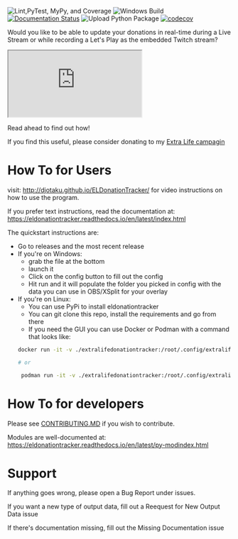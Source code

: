 ![Lint,PyTest, MyPy, and Coverage](https://github.com/djotaku/ELDonationTracker/workflows/Lint,PyTest,%20MyPy,%20and%20Coverage/badge.svg?branch=master) ![Windows Build](https://github.com/djotaku/ELDonationTracker/workflows/Windows%20Build/badge.svg) [![Documentation Status](https://readthedocs.org/projects/eldonationtracker/badge/?version=latest)](https://eldonationtracker.readthedocs.io/en/latest/?badge=latest) ![Upload Python Package](https://github.com/djotaku/ELDonationTracker/workflows/Upload%20Python%20Package/badge.svg) [![codecov](https://codecov.io/gh/djotaku/ELDonationTracker/branch/master/graph/badge.svg)](https://codecov.io/gh/djotaku/ELDonationTracker)



Would you like to be able to update your donations in real-time during a Live Stream or while recording a Let's Play as the embedded Twitch stream?

<iframe
    src="https://player.twitch.tv/?djotaku&parent=www.github.com"
    height="<height>"
    width="<width>"
    allowfullscreen>
</iframe>


Read ahead to find out how!

If you find this useful, please consider donating to my [Extra Life campagin](http://extralife.ericmesa.com)

# How To for Users

visit: http://djotaku.github.io/ELDonationTracker/ for video instructions on how to use the program.

If you prefer text instructions, read the documentation at: https://eldonationtracker.readthedocs.io/en/latest/index.html

The quickstart instructions are:
- Go to releases and the most recent release
- If you're on Windows:
  - grab the file at the bottom
  - launch it
  - Click on the config button to fill out the config
  - Hit run and it will populate the folder you picked in config with the data you can use in OBS/XSplit for your overlay
- If you're on Linux:
  - You can use PyPi to install eldonationtracker
  - You can git clone this repo, install the requirements and go from there
  - If you need the GUI you can use Docker or Podman with a command that looks like:
  ```bash
  docker run -it -v ./extralifedonationtracker:/root/.config/extralifedonationtracker -v ./testoutput:/root/output djotaku/eldonationtracker:latest
  
  # or
  
   podman run -it -v ./extralifedonationtracker:/root/.config/extralifedonationtracker:Z -v ./testoutput:/root/output:Z djotaku/eldonationtracker:latest
  ```

# How To for developers

Please see [CONTRIBUTING.MD](https://github.com/djotaku/ELDonationTracker/blob/master/CONTRIBUTING.md) if you wish to contribute. 

Modules are well-documented at: https://eldonationtracker.readthedocs.io/en/latest/py-modindex.html

# Support

If anything goes wrong, please open a Bug Report under issues.

If you want a new type of output data, fill out a Reequest for New Output Data issue

If there's documentation missing, fill out the Missing Documentation issue 
